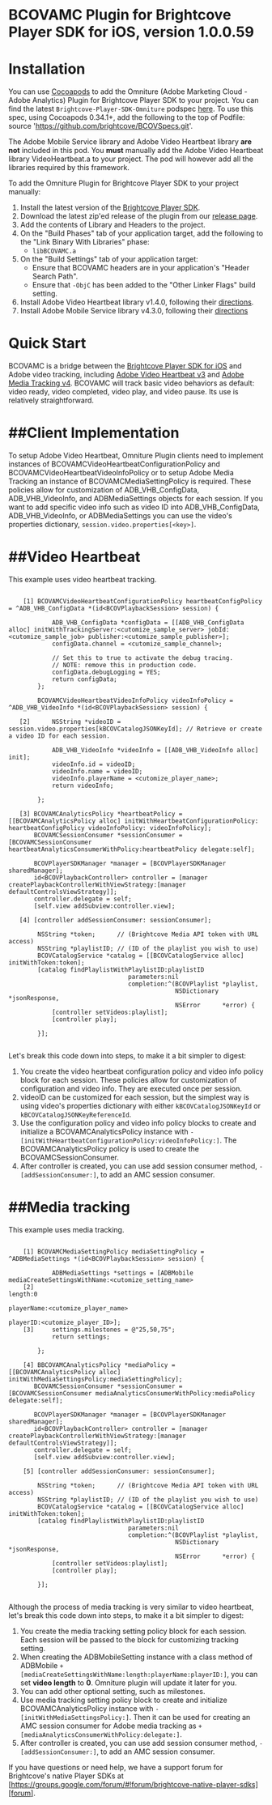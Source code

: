 # BCOVAMC Plugin for Brightcove Player SDK for iOS, version 1.0.0.59

Installation
============

You can use [Cocoapods][cocoapods] to add the Omniture (Adobe Marketing Cloud - Adobe Analytics) Plugin for Brightcove Player SDK to your project. You can find the latest `Brightcove-Player-SDK-Omniture` podspec [here][podspecs]. To use this spec, using Cocoapods 0.34.1+, add the following to the top of Podfile: source 'https://github.com/brightcove/BCOVSpecs.git'.

The Adobe Mobile Service library and Adobe Video Heartbeat library **are not** included in this pod.  You **must** manually add the Adobe Video Heartbeat library VideoHeartbeat.a to your project. The pod will however add all the libraries required by this framework.

To add the Omniture Plugin for Brightcove Player SDK to your project manually:

1. Install the latest version of the [Brightcove Player SDK][bcovsdk].
1. Download the latest zip'ed release of the plugin from our [release page][release].
1. Add the contents of Library and Headers to the project.
1. On the "Build Phases" tab of your application target, add the following to the "Link
    Binary With Libraries" phase:
    * `libBCOVAMC.a`
1. On the "Build Settings" tab of your application target:
    * Ensure that BCOVAMC headers are in your application's "Header Search Path".
    * Ensure that `-ObjC` has been added to the "Other Linker Flags" build setting.
1. Install Adobe Video Heartbeat library v1.4.0, following their [directions][adobeheartbeat].
1. Install Adobe Mobile Service library v4.3.0, following their [directions][adobemobileservice]

[cocoapods]: http://cocoapods.org
[podspecs]: https://github.com/brightcove/BCOVSpecs/blob/master/Brightcove-Player-SDK-Omniture/1.0.0/Brightcove-Player-SDK-Omniture.podspec
[release]: https://github.com/brightcove/brightcove-player-sdk-ios-omniture/releases

Quick Start
===========
BCOVAMC is a bridge between the [Brightcove Player SDK for iOS][bcovsdk] and Adobe video tracking, including [Adobe Video Heartbeat v3][adobeheartbeat] and [Adobe Media Tracking v4][adobemobileservice]. BCOVAMC will track basic video behaviors as default: video ready, video completed, video play, and video pause. Its use is relatively straightforward. 

##Client Implementation
===========
To setup Adobe Video Heartbeat, Omniture Plugin clients need to implement instances of BCOVAMCVideoHeartbeatConfigurationPolicy and BCOVAMCVideoHeartbeatVideoInfoPolicy or to setup Adobe Media Tracking an instance of BCOVAMCMediaSettingPolicy is required. These policies allow for customization of ADB\_VHB\_ConfigData, ADB\_VHB\_VideoInfo, and ADBMediaSettings objects for each session. If you want to add specific video info such as video ID into ADB\_VHB\_ConfigData, ADB\_VHB\_VideoInfo, or ADBMediaSettings you can use the video's properties dictionary, `session.video.properties[<key>]`.

##Video Heartbeat
===========

This example uses video heartbeat tracking.

```objc

	[1] BCOVAMCVideoHeartbeatConfigurationPolicy heartbeatConfigPolicy = ^ADB_VHB_ConfigData *(id<BCOVPlaybackSession> session) {
        
        	ADB_VHB_ConfigData *configData = [[ADB_VHB_ConfigData alloc] initWithTrackingServer:<cutomize_sample_server> jobId:<cutomize_sample_job> publisher:<cutomize_sample_publisher>];
        	configData.channel = <cutomize_sample_channel>;
        
        	// Set this to true to activate the debug tracing.
        	// NOTE: remove this in production code.
        	configData.debugLogging = YES;
        	return configData;
    	};
    	
    	BCOVAMCVideoHeartbeatVideoInfoPolicy videoInfoPolicy = ^ADB_VHB_VideoInfo *(id<BCOVPlaybackSession> session) {
        
   [2]    	NSString *videoID = session.video.properties[kBCOVCatalogJSONKeyId]; // Retrieve or create a video ID for each session.
        	
        	ADB_VHB_VideoInfo *videoInfo = [[ADB_VHB_VideoInfo alloc] init];
        	videoInfo.id = videoID;
        	videoInfo.name = videoID;
        	videoInfo.playerName = <cutomize_player_name>;
        	return videoInfo;
        
    	};

   [3] BCOVAMCAnalyticsPolicy *heartbeatPolicy = [[BCOVAMCAnalyticsPolicy alloc] initWithHeartbeatConfigurationPolicy: heartbeatConfigPolicy videoInfoPolicy: videoInfoPolicy];
   	   BCOVAMCSessionConsumer *sessionConsumer = [BCOVAMCSessionConsumer heartbeatAnalyticsConsumerWithPolicy:heartbeatPolicy delegate:self];
   	   
       BCOVPlayerSDKManager *manager = [BCOVPlayerSDKManager sharedManager];
       id<BCOVPlaybackController> controller = [manager createPlaybackControllerWithViewStrategy:[manager defaultControlsViewStrategy]];
       controller.delegate = self;
       [self.view addSubview:controller.view];
       
   [4] [controller addSessionConsumer: sessionConsumer];       

        NSString *token;      // (Brightcove Media API token with URL access)
        NSString *playlistID; // (ID of the playlist you wish to use)
        BCOVCatalogService *catalog = [[BCOVCatalogService alloc] initWithToken:token];
        [catalog findPlaylistWithPlaylistID:playlistID
                                 parameters:nil
                                 completion:^(BCOVPlaylist *playlist,
                                              NSDictionary *jsonResponse,
                                              NSError      *error) {
			[controller setVideos:playlist];
			[controller play];

        }];
       
```

Let's break this code down into steps, to make it a bit simpler to digest:

1. You create the video heartbeat configuration policy and video info policy block for each session. These policies allow for customization of configuration and video info. They are executed once per session.
1. videoID can be customized for each session, but the simplest way is using video's properties dictionary with either `kBCOVCatalogJSONKeyId` or `kBCOVCatalogJSONKeyReferenceId`.
1. Use the configuration policy and video info policy blocks to create and initialize a BCOVAMCAnalyticsPolicy instance with `-[initWithHeartbeatConfigurationPolicy:videoInfoPolicy:]`. The BCOVAMCAnalyticsPolicy policy is used to create the BCOVAMCSessionConsumer.
1. After controller is created, you can use add session consumer method, `-[addSessionConsumer:]`, to add an AMC session consumer.

##Media tracking
===========

This example uses media tracking.

```objc

	[1] BCOVAMCMediaSettingPolicy mediaSettingPolicy = ^ADBMediaSettings *(id<BCOVPlaybackSession> session) {
	
        	ADBMediaSettings *settings = [ADBMobile mediaCreateSettingsWithName:<cutomize_setting_name>
    [2]   	                                                             length:0
             	                                                     playerName:<cutomize_player_name>
                                                                       playerID:<cutomize_player_ID>];
    [3]  	settings.milestones = @"25,50,75";
         	return settings;
         	
    	};

    [4] BBCOVAMCAnalyticsPolicy *mediaPolicy = [[BCOVAMCAnalyticsPolicy alloc] initWithMediaSettingsPolicy:mediaSettingPolicy];
   	   BCOVAMCSessionConsumer *sessionConsumer = [BCOVAMCSessionConsumer mediaAnalyticsConsumerWithPolicy:mediaPolicy delegate:self];
   	   
       BCOVPlayerSDKManager *manager = [BCOVPlayerSDKManager sharedManager];
       id<BCOVPlaybackController> controller = [manager createPlaybackControllerWithViewStrategy:[manager defaultControlsViewStrategy]];
       controller.delegate = self;
       [self.view addSubview:controller.view];
       
    [5] [controller addSessionConsumer: sessionConsumer];       

        NSString *token;      // (Brightcove Media API token with URL access)
        NSString *playlistID; // (ID of the playlist you wish to use)
        BCOVCatalogService *catalog = [[BCOVCatalogService alloc] initWithToken:token];
        [catalog findPlaylistWithPlaylistID:playlistID
                                 parameters:nil
                                 completion:^(BCOVPlaylist *playlist,
                                              NSDictionary *jsonResponse,
                                              NSError      *error) {
			[controller setVideos:playlist];
			[controller play];

        }];
       
```

Although the process of media tracking is very similar to video heartbeat, let's break this code down into steps, to make it a bit simpler to digest:

1. You create the media tracking setting policy block for each session. Each session will be passed to the block for customizing tracking setting.
1. When creating the ADBMobileSetting instance with a class method of ADBMobile `+[mediaCreateSettingsWithName:length:playerName:playerID:]`, you can set **video length** to **0**. Omniture plugin will update it later for you.
1. You can add other optional setting, such as milestones. 
1. Use media tracking setting policy block to create and initialize BCOVAMCAnalyticsPolicy instance with `-[initWithMediaSettingsPolicy:]`. Then it can be used for creating an AMC session consumer for Adobe media tracking as `+[mediaAnalyticsConsumerWithPolicy:delegate:]`.
1. After controller is created, you can use add session consumer method, `-[addSessionConsumer:]`, to add an AMC session consumer.

If you have questions or need help, we have a support forum for Brightcove's native Player SDKs at [https://groups.google.com/forum/#!forum/brightcove-native-player-sdks][forum].

[adobeheartbeat]: https://github.com/Adobe-Marketing-Cloud/video-heartbeat/
[adobemobileservice]: https://github.com/Adobe-Marketing-Cloud/mobile-services
[bcovsdk]: https://github.com/brightcove/brightcove-player-sdk-ios
[forum]: https://groups.google.com/forum/#!forum/brightcove-native-player-sdks
